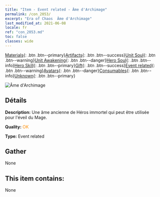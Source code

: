 ```yaml
---
title: "Item - Event related - Âme d'Archimage"
permalink: /con_2053/
excerpt: "Era of Chaos  Âme d'Archimage"
last_modified_at: 2021-06-08
locale: fr
ref: "con_2053.md"
toc: false
classes: wide
---
```

 [Materials](/ItemsFR/){: .btn .btn--primary}[Artifacts](/ItemsFR/Artifacts/){: .btn .btn--success}[Unit Soul](/ItemsFR/UnitSoul/){: .btn .btn--warning}[Unit Awakening](/ItemsFR/UnitAwakening/){: .btn .btn--danger}[Hero Soul](/ItemsFR/HeroSoul/){: .btn .btn--info}[Hero Skill](/ItemsFR/HeroSkill/){: .btn .btn--primary}[Gift](/ItemsFR/Gift/){: .btn .btn--success}[Event related](/ItemsFR/Events/){: .btn .btn--warning}[Avatars](/ItemsFR/Avatars/){: .btn .btn--danger}[Consumables](/ItemsFR/Consumables/){: .btn .btn--info}[Unknown](/ItemsFR/Unknown/){: .btn .btn--primary}

 ![Âme d'Archimage](/images/t/juexing_604.png)

## Détails
 **Description:** Une âme ancienne de Héros immortel qui peut être utilisée pour l'éveil du Mage.

 **Quality:** <span style="color: #FF8C00">OK</span>

 **Type:** Event related

## Gather

  None

## This item contains:

  None

